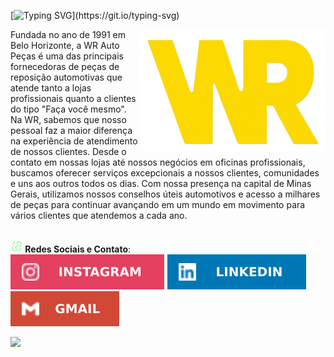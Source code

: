 <!-- **************************************************Intro***************************************************** -->

[![Typing SVG](https://readme-typing-svg.demolab.com?font=Fira+Code&pause=1000&color=FCD702&center=falso&vCenter=falso&repeat=falso&random=falso&width=500&lines=Tudo+o+que+o+seu+carro+precisa...;em+um+só+lugar!;WR+Auto+Peças;)](https://git.io/typing-svg)

<div>
  <img align="right" height="195px" alt="WR" src="https://github.com/WRAutoPecas/WRAutoPecas/blob/3941dc1517c33b43d32b008df89bbd6380a50e9e/resource/logo/logo.png" style="flex-shrink: 0;" />
  <p>
    Fundada no ano de 1991 em Belo Horizonte, a WR Auto Peças é uma das principais fornecedoras de peças de reposição automotivas que atende tanto a lojas profissionais quanto a clientes do tipo "Faça você mesmo".  
    Na WR, sabemos que nosso pessoal faz a maior diferença na experiência de atendimento de nossos clientes.  
    Desde o contato em nossas lojas até nossos negócios em oficinas profissionais, buscamos oferecer serviços excepcionais a nossos clientes, comunidades e uns aos outros todos os dias.  
    Com nossa presença na capital de Minas Gerais, utilizamos nossos conselhos úteis automotivos e acesso a milhares de peças para continuar avançando em um mundo em movimento para vários clientes que atendemos a cada ano.
  </p>
</div>


<!-- ************************************************** Bar ***************************************************** -->

  <!-- <img src="https://github.com/PkLavc/PkLavc/blob/94f67aca0f96f0e9cef748c2c27877c02586f77d/resources/Rainbow.gif" width="100%"> -->

<!-- ************************************************ Contato *************************************************** --> 

<br>
<div>
<img height="20" alt="GIF" src="https://github.com/PkLavc/PkLavc/blob/a696ee15d9d496f689e7d3536bad2defe828d9a0/resources/Icons/Animated/link(2).gif?raw=true"/><b> Redes Sociais e Contato</b>:
 
<div> 
  <a href="https://www.instagram.com/orgwrautopecas/" target="_blank"><img alt="Instagram" src="https://github.com/PkLavc/PkLavc/blob/3aedb7980ffa26e11ae57379117bf39ec452a061/resources/Icons/Static/Instagram.svg" target="_blank"/></a>
  <a href="https://www.linkedin.com/company/wr-pecas-automotivas/about/" target="_blank"><img alt="Linkedin" src="https://github.com/PkLavc/PkLavc/blob/3aedb7980ffa26e11ae57379117bf39ec452a061/resources/Icons/Static/LinkedIn.svg" target="_blank"/></a>
  <a href="mailto:orgwrautopecas@hotmail.com" target="_blank"><img alt="mail" src="https://github.com/PkLavc/PkLavc/blob/3aedb7980ffa26e11ae57379117bf39ec452a061/resources/Icons/Static/Gmail.svg"_blank"/></a>
</div>

<!--**************************************** Support Me Here / Counter********************************************** --> 

<a href="https://github.com/Meghna-DAS/github-profile-views-counter"> <img src="https://komarev.com/ghpvc/?username=WR-Auto-Pecas&color=FCD702&style=for-the-badge">

<!--***************************************************************************************************************** --> 
